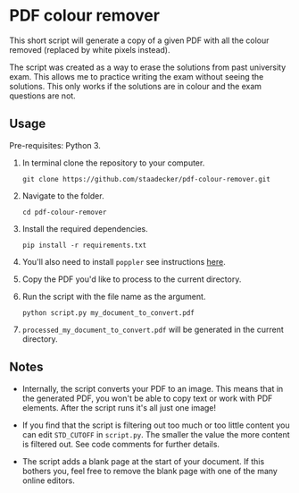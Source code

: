 # PDF colour remover

This short script will generate a copy of a given PDF with all the colour removed (replaced by white pixels instead).

The script was created as a way to erase the solutions from past university exam.
This allows me to practice writing the exam without seeing the solutions.
This only works if the solutions are in colour and the exam questions are not.

## Usage

Pre-requisites: Python 3.

1. In terminal clone the repository to your computer. 

    `git clone https://github.com/staadecker/pdf-colour-remover.git`

2. Navigate to the folder. 

    `cd pdf-colour-remover`

3. Install the required dependencies. 

    `pip install -r requirements.txt`
    
4. You'll also need to install `poppler` see instructions [here](https://pypi.org/project/pdf2image/).

5. Copy the PDF you'd like to process to the current directory.

6. Run the script with the file name as the argument.

    `python script.py my_document_to_convert.pdf`

7. `processed_my_document_to_convert.pdf` will be generated in the current directory.

## Notes

- Internally, the script converts your PDF to an image. This means that in the generated PDF, you won't be able to copy text or work with PDF elements. After the script runs it's all just one image!

- If you find that the script is filtering out too much or too little content you can edit `STD_CUTOFF` in `script.py`.
The smaller the value the more content is filtered out. See code comments for further details.

- The script adds a blank page at the start of your document. If this bothers you, feel free to remove the blank page with one of the many online editors.

